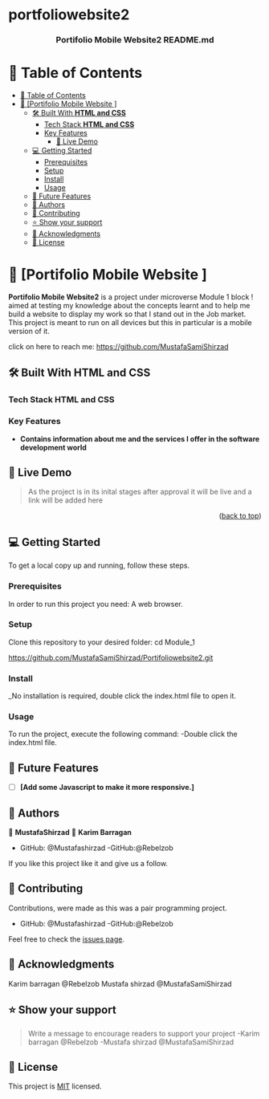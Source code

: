 # portfoliowebsite2
<a name="readme-top"></a>


<div align="center">
  

  <h3><b>Portifolio Mobile Website2 README.md</b></h3>

</div>

# 📗 Table of Contents

- [📗 Table of Contents](#-table-of-contents)
- [📖 \[Portifolio Mobile Website \] ](#-portifolio-mobile-website2--)
  - [🛠 Built With **HTML and CSS**](#-built-with-html-and-css)
    - [Tech Stack **HTML and CSS**](#tech-stack-html-and-css)
    - [Key Features ](#key-features-)
      - [🚀 Live Demo](#live-demo)
  - [💻 Getting Started ](#-getting-started-)
    - [Prerequisites](#prerequisites)
    - [Setup](#setup)
    - [Install](#install)
    - [Usage](#usage)
  - [🔭 Future Features ](#-future-features-)
  - [👥 Authors ](#-authors-)
  - [🤝 Contributing](#contributing)
  - [⭐️ Show your support](#support)
  - [🙏 Acknowledgments ](#-acknowledgments-)
  - [📝 License ](#-license-)


# 📖 [Portifolio Mobile Website ] <a name="about-project"></a>
**Portifolio Mobile Website2** is a project under microverse Module 1 block ! aimed at testing my knowledge about the concepts learnt and to help me build a website to display my work so that I stand out in the Job market.
This project is meant to run on all devices but this in particular is a mobile version of it.

click on here to reach me: https://github.com/MustafaSamiShirzad


## 🛠 Built With **HTML and CSS**

### Tech Stack **HTML and CSS**
### Key Features <a name="key-features"></a>
- **Contains information about me and the services I offer in the software development world**

## 🚀 Live Demo <a name="live-demo"></a>

> As the project is in its inital stages after approval it will be live and a link will be added here



<p align="right">(<a href="#readme-top">back to top</a>)</p>

## 💻 Getting Started <a name="getting-started"></a>

To get a local copy up and running, follow these steps.

### Prerequisites

In order to run this project you need: A web browser.
### Setup

Clone this repository to your desired folder:
cd Module_1 

https://github.com/MustafaSamiShirzad/Portifoliowebsite2.git

### Install

_No installation is required, double click the index.html file to open it.

### Usage

To run the project, execute the following command:
-Double click the index.html file.

## 🔭 Future Features <a name="future-features"></a>

- [ ] **[Add some Javascript to make it more responsive.]**

## 👥 Authors <a name="authors"></a>

👤 **MustafaShirzad**
👤 **Karim Barragan**

- GitHub: @Mustafashirzad
-GitHub:@Rebelzob


If you like this project like it and give us a follow.

## 🤝 Contributing <a name="contributing"></a>

Contributions, were made as this was a pair programming project.
- GitHub: @Mustafashirzad
-GitHub:@Rebelzob

Feel free to check the [issues page](../../issues/).

## 🙏 Acknowledgments <a name="acknowledgements"></a>

Karim barragan @Rebelzob
Mustafa shirzad @MustafaSamiShirzad

## ⭐️ Show your support <a name="support"></a>

> Write a message to encourage readers to support your project
-Karim barragan @Rebelzob
-Mustafa shirzad @MustafaSamiShirzad




## 📝 License <a name="license"></a>

This project is [MIT](./LICENSE) licensed.





